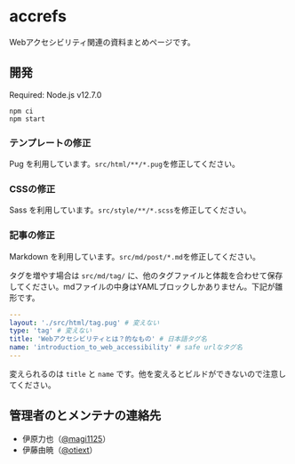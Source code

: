 # accrefs

Webアクセシビリティ関連の資料まとめページです。

## 開発

Required: Node.js  v12.7.0

```shell
npm ci
npm start
```

### テンプレートの修正

Pug を利用しています。`src/html/**/*.pug`を修正してください。

### CSSの修正

Sass を利用しています。`src/style/**/*.scss`を修正してください。

### 記事の修正

Markdown を利用しています。`src/md/post/*.md`を修正してください。

タグを増やす場合は `src/md/tag/` に、他のタグファイルと体裁を合わせて保存してください。mdファイルの中身はYAMLブロックしかありません。下記が雛形です。

```yaml
---
layout: './src/html/tag.pug' # 変えない
type: 'tag' # 変えない
title: 'Webアクセシビリティとは？的なもの' # 日本語タグ名
name: 'introduction_to_web_accessibility' # safe urlなタグ名
---
```

変えられるのは `title` と `name` です。他を変えるとビルドができないので注意してください。

## 管理者のとメンテナの連絡先

- 伊原力也（[@magi1125](https://twitter.com/magi1125)）
- 伊藤由暁（[@otiext](https://twitter.com/otiext)）